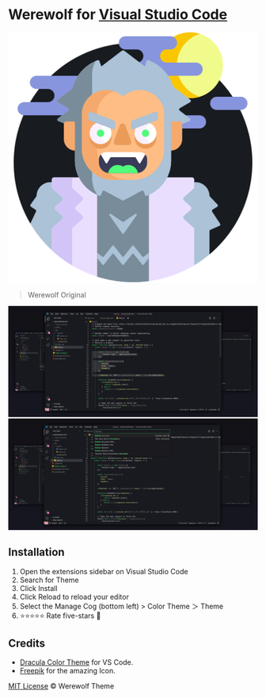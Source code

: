 # Werewolf for [Visual Studio Code](http://code.visualstudio.com)

![Werewolf](./assets/icon.png)

> Werewolf Original
>
![This is Werewolf Theme](./assets/werewolf.png)
![This is Werewolf Theme](./assets/werewolf2.png)

## Installation

1. Open the extensions sidebar on Visual Studio Code
1. Search for Theme
1. Click Install
1. Click Reload to reload your editor
1. Select the Manage Cog (bottom left) > Color Theme ＞ Theme
1. ⭐⭐⭐⭐⭐ Rate five-stars 🎃

## Credits

* [Dracula Color Theme](https://draculatheme.com/visual-studio-code) for VS Code.
* [Freepik](https://www.flaticon.com/br/autores/freepik) for the amazing Icon.

[MIT License](./LICENSE) © Werewolf Theme
